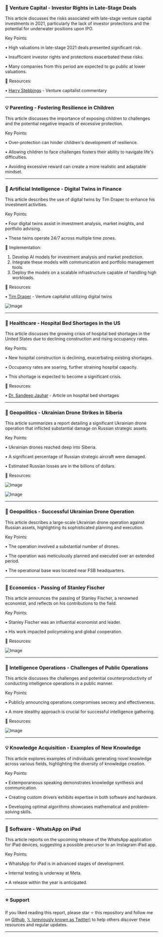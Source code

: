 ### 🤖 Venture Capital - Investor Rights in Late-Stage Deals

This article discusses the risks associated with late-stage venture capital investments in 2021, particularly the lack of investor protections and the potential for underwater positions upon IPO.

Key Points:

• High valuations in late-stage 2021 deals presented significant risk.


• Insufficient investor rights and protections exacerbated these risks.


• Many companies from this period are expected to go public at lower valuations.


🔗 Resources:

• [Harry Stebbings](https://x.com/HarryStebbings) - Venture capitalist commentary


---

### 💡 Parenting - Fostering Resilience in Children

This article discusses the importance of exposing children to challenges and the potential negative impacts of excessive protection.

Key Points:

• Over-protection can hinder children's development of resilience.


• Allowing children to face challenges fosters their ability to navigate life's difficulties.


• Avoiding excessive reward can create a more realistic and adaptable mindset.


---

### 🤖 Artificial Intelligence - Digital Twins in Finance

This article describes the use of digital twins by Tim Draper to enhance his investment activities.

Key Points:

• Four digital twins assist in investment analysis, market insights, and portfolio advising.


• These twins operate 24/7 across multiple time zones.



🚀 Implementation:

1. Develop AI models for investment analysis and market prediction.
2. Integrate these models with communication and portfolio management tools.
3. Deploy the models on a scalable infrastructure capable of handling high workloads.

🔗 Resources:

• [Tim Draper](https://x.com/TimDraper) - Venture capitalist utilizing digital twins

![Image](https://pbs.twimg.com/media/GscLWbqb0AABG-D?format=jpg&name=small)


---

### 🤖 Healthcare - Hospital Bed Shortages in the US

This article discusses the growing crisis of hospital bed shortages in the United States due to declining construction and rising occupancy rates.

Key Points:

• New hospital construction is declining, exacerbating existing shortages.


• Occupancy rates are soaring, further straining hospital capacity.


• This shortage is expected to become a significant crisis.

🔗 Resources:

• [Dr. Sandeep Jauhar](https://t.co/XVaGHke0Ad) - Article on hospital bed shortages


---

### 🤖 Geopolitics - Ukrainian Drone Strikes in Siberia

This article summarizes a report detailing a significant Ukrainian drone operation that inflicted substantial damage on Russian strategic assets.

Key Points:

• Ukrainian drones reached deep into Siberia.


• A significant percentage of Russian strategic aircraft were damaged.


• Estimated Russian losses are in the billions of dollars.

🔗 Resources:

![Image](https://pbs.twimg.com/ext_tw_video_thumb/1929273402780532736/pu/img/knP3_Sn6WJEUPS66.jpg)

![Image](https://pbs.twimg.com/ext_tw_video_thumb/1929206926983794688/pu/img/95E4Q9mBrelAV_3T?format=jpg&name=240x240)


---

### 🤖 Geopolitics -  Successful Ukrainian Drone Operation

This article describes a large-scale Ukrainian drone operation against Russian assets, highlighting its sophisticated planning and execution.

Key Points:

• The operation involved a substantial number of drones.


• The operation was meticulously planned and executed over an extended period.


• The operational base was located near FSB headquarters.

---

### 🤖 Economics - Passing of Stanley Fischer

This article announces the passing of Stanley Fischer, a renowned economist, and reflects on his contributions to the field.


Key Points:

• Stanley Fischer was an influential economist and leader.


• His work impacted policymaking and global cooperation.


🔗 Resources:

![Image](https://pbs.twimg.com/media/GsWGDjuXcAAQXqc?format=jpg&name=small)


---

### 🤖 Intelligence Operations - Challenges of Public Operations

This article discusses the challenges and potential counterproductivity of conducting intelligence operations in a public manner.

Key Points:

• Publicly announcing operations compromises secrecy and effectiveness.


• A more stealthy approach is crucial for successful intelligence gathering.



🔗 Resources:

![Image](https://pbs.twimg.com/media/GsSuDcYaMAIiHOP?format=jpg&name=small)


---

### 💡 Knowledge Acquisition - Examples of New Knowledge

This article explores examples of individuals generating novel knowledge across various fields, highlighting the diversity of knowledge creation.


Key Points:

• Extemporaneous speaking demonstrates knowledge synthesis and communication.


• Creating custom drivers exhibits expertise in both software and hardware.


• Developing optimal algorithms showcases mathematical and problem-solving skills.



---

### 🚀 Software - WhatsApp on iPad

This article reports on the upcoming release of the WhatsApp application for iPad devices, suggesting a possible precursor to an Instagram iPad app.


Key Points:

• WhatsApp for iPad is in advanced stages of development.


• Internal testing is underway at Meta.


• A release within the year is anticipated.


---

### ⭐️ Support

If you liked reading this report, please star ⭐️ this repository and follow me on [Github](https://github.com/Drix10), [𝕏 (previously known as Twitter)](https://x.com/DRIX_10_) to help others discover these resources and regular updates.

---